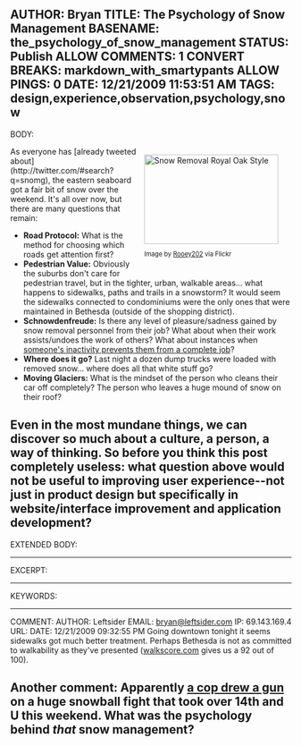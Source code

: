 AUTHOR: Bryan
TITLE: The Psychology of Snow Management
BASENAME: the_psychology_of_snow_management
STATUS: Publish
ALLOW COMMENTS: 1
CONVERT BREAKS: markdown_with_smartypants
ALLOW PINGS: 0
DATE: 12/21/2009 11:53:51 AM
TAGS: design,experience,observation,psychology,snow
-----
BODY:
<div class="zemanta-img mt-image-right" style="margin-top: 1em; margin-right: 1em; margin-bottom: 1em; margin-left: 1em; display: block; float: right; width: 250px; "><a href="http://www.flickr.com/photos/50284194@N00/2124024670"><img src="http://farm3.static.flickr.com/2121/2124024670_85fbab5cf2_m.jpg" alt="Snow Removal Royal Oak Style" width="240" height="160"></a><p class="zemanta-img-attribution" style="font-size:0.8em">Image by <a href="http://www.flickr.com/photos/50284194@N00/2124024670">Rooey202</a> via Flickr</p></div>As everyone has [already tweeted about](http://twitter.com/#search?q=snomg), the eastern seaboard got a fair bit of snow over the weekend. It's all over now, but there are many questions that remain:

* **Road Protocol:** What is the method for choosing which roads get attention first?
* **Pedestrian Value:** Obviously the suburbs don't care for pedestrian travel, but in the tighter, urban, walkable areas... what happens to sidewalks, paths and trails in a snowstorm? It would seem the sidewalks connected to condominiums were the only ones that were maintained in Bethesda (outside of the shopping district).
* **Schnowdenfreude:** Is there any level of pleasure/sadness gained by snow removal personnel from their job? What about when their work assists/undoes the work of others? What about instances when [someone's inactivity prevents them from a complete job](http://yfrog.com/4fdp4nj)?
* **Where does it go?** Last night a dozen dump trucks were loaded with removed snow... where does all that white stuff go?
* **Moving Glaciers:** What is the mindset of the person who cleans their car off completely? The person who leaves a huge mound of snow on their roof?

Even in the most mundane things, we can discover so much about a culture, a person, a way of thinking. So before you think this post completely useless: what question above would not be useful to improving user experience--not just in product design but specifically in website/interface improvement and application development?
-----
EXTENDED BODY:

-----
EXCERPT:

-----
KEYWORDS:

-----

COMMENT:
AUTHOR: Leftsider
EMAIL: bryan@leftsider.com
IP: 69.143.169.4
URL: 
DATE: 12/21/2009 09:32:55 PM
Going downtown tonight it seems sidewalks got much better treatment. Perhaps Bethesda is not as committed to walkability as they've presented ([walkscore.com](http://www.walkscore.com) gives us a 92 out of 100).

Another comment: Apparently [a cop drew a gun](http://bit.ly/8w4aDU) on a huge snowball fight that took over 14th and U this weekend. What was the psychology behind *that* snow management?
-----


